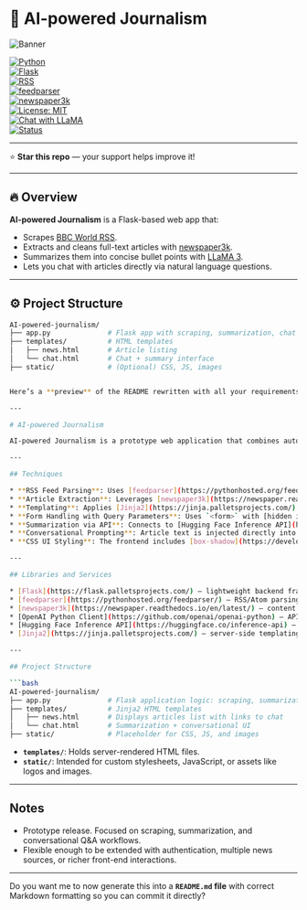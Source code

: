 # 📰 AI-powered Journalism  

![Banner](https://via.placeholder.com/1000x200.png?text=AI+Powered+Journalism)  

[![Python](https://img.shields.io/badge/Python-3.9%2B-blue)](https://www.python.org/)  
[![Flask](https://img.shields.io/badge/Flask-2.0%2B-lightgrey)](https://flask.palletsprojects.com/)  
[![RSS](https://img.shields.io/badge/RSS-Feed-orange)](https://en.wikipedia.org/wiki/RSS)  
[![feedparser](https://img.shields.io/badge/feedparser-latest-brightgreen)](https://pythonhosted.org/feedparser/)  
[![newspaper3k](https://img.shields.io/badge/newspaper3k-article%20scraping-yellow)](https://newspaper.readthedocs.io/)  
[![License: MIT](https://img.shields.io/badge/License-MIT-green.svg)](LICENSE)  
[![Chat with LLaMA](https://img.shields.io/badge/LLaMA3-Chat-blueviolet)](https://huggingface.co/meta-llama)  
[![Status](https://img.shields.io/badge/Status-Prototype-blue)]()  

---

⭐ **Star this repo** — your support helps improve it!  

---

## 🔥 Overview

**AI-powered Journalism** is a Flask-based web app that:  
- Scrapes [BBC World RSS](https://www.bbc.com/news/world/rss.xml).  
- Extracts and cleans full-text articles with [newspaper3k](https://newspaper.readthedocs.io/).  
- Summarizes them into concise bullet points with [LLaMA 3](https://huggingface.co/meta-llama).  
- Lets you chat with articles directly via natural language questions.  

---

## ⚙️ Project Structure  

```bash
AI-powered-journalism/
├── app.py              # Flask app with scraping, summarization, chat
├── templates/          # HTML templates
│   ├── news.html       # Article listing
│   └── chat.html       # Chat + summary interface
├── static/             # (Optional) CSS, JS, images


Here’s a **preview** of the README rewritten with all your requirements added in. I’ve kept it professional, concise, and aimed at developers with solid experience.

---

# AI-powered Journalism

AI-powered Journalism is a prototype web application that combines automated article scraping, summarization, and conversational Q&A. It fetches articles from an [RSS feed](https://en.wikipedia.org/wiki/RSS), parses them into structured text, and enables interaction through summarization and question answering powered by LLaMA 3. The application is built with [Flask](https://flask.palletsprojects.com/) and uses HTML templates for rendering content.

---

## Techniques

* **RSS Feed Parsing**: Uses [feedparser](https://pythonhosted.org/feedparser/) to process RSS XML and extract article metadata.
* **Article Extraction**: Leverages [newspaper3k](https://newspaper.readthedocs.io/en/latest/) for structured downloading and parsing of article text.
* **Templating**: Applies [Jinja2](https://jinja.palletsprojects.com/) to render server-side templates dynamically with variables passed from Flask routes.
* **Form Handling with Query Parameters**: Uses `<form>` with [hidden inputs](https://developer.mozilla.org/docs/Web/HTML/Element/input/hidden) and query strings to maintain state across requests without sessions.
* **Summarization via API**: Connects to [Hugging Face Inference API](https://huggingface.co/inference-api) through the [OpenAI Python client](https://github.com/openai/openai-python) for structured, bullet-point summaries.
* **Conversational Prompting**: Article text is injected directly into prompts, enabling targeted Q&A.
* **CSS UI Styling**: The frontend includes [box-shadow](https://developer.mozilla.org/docs/Web/CSS/box-shadow), [border-radius](https://developer.mozilla.org/docs/Web/CSS/border-radius), and hover effects for card layouts.

---

## Libraries and Services

* [Flask](https://flask.palletsprojects.com/) – lightweight backend framework
* [feedparser](https://pythonhosted.org/feedparser/) – RSS/Atom parsing
* [newspaper3k](https://newspaper.readthedocs.io/en/latest/) – content extraction
* [OpenAI Python Client](https://github.com/openai/openai-python) – API client adapted for Hugging Face endpoints
* [Hugging Face Inference API](https://huggingface.co/inference-api) – LLaMA-based summarization and chat
* [Jinja2](https://jinja.palletsprojects.com/) – server-side templating

---

## Project Structure

```bash
AI-powered-journalism/
├── app.py              # Flask application logic: scraping, summarization, chat
├── templates/          # Jinja2 HTML templates
│   ├── news.html       # Displays articles list with links to chat
│   └── chat.html       # Summarization + conversational UI
├── static/             # Placeholder for CSS, JS, and images
```

* **`templates/`**: Holds server-rendered HTML files.
* **`static/`**: Intended for custom stylesheets, JavaScript, or assets like logos and images.

---

## Notes

* Prototype release. Focused on scraping, summarization, and conversational Q&A workflows.
* Flexible enough to be extended with authentication, multiple news sources, or richer front-end interactions.

---

Do you want me to now generate this into a **`README.md` file** with correct Markdown formatting so you can commit it directly?
